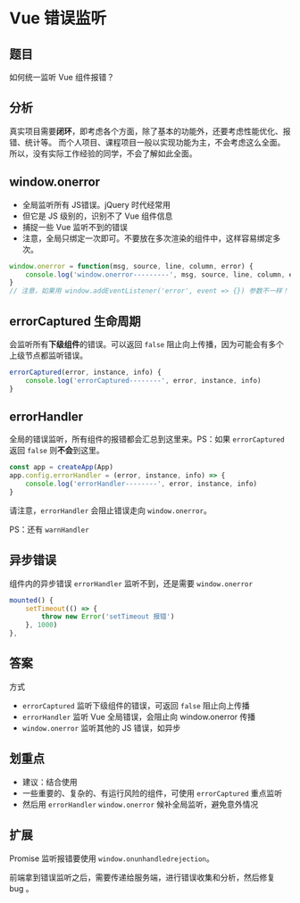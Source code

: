 # Vue 错误监听

## 题目

如何统一监听 Vue 组件报错？

## 分析

真实项目需要**闭环**，即考虑各个方面，除了基本的功能外，还要考虑性能优化、报错、统计等。
而个人项目、课程项目一般以实现功能为主，不会考虑这么全面。所以，没有实际工作经验的同学，不会了解如此全面。

## window.onerror

- 全局监听所有 JS错误。jQuery 时代经常用
- 但它是 JS 级别的，识别不了 Vue 组件信息
- 捕捉一些 Vue 监听不到的错误
- 注意，全局只绑定一次即可。不要放在多次渲染的组件中，这样容易绑定多次。

```js
window.onerror = function(msg, source, line, column, error) {
    console.log('window.onerror---------', msg, source, line, column, error)
}
// 注意，如果用 window.addEventListener('error', event => {}) 参数不一样！！！
```

## errorCaptured 生命周期

会监听所有**下级组件**的错误。可以返回 `false` 阻止向上传播，因为可能会有多个上级节点都监听错误。

```js
errorCaptured(error, instance, info) {
    console.log('errorCaptured--------', error, instance, info)
}
```

## errorHandler

全局的错误监听，所有组件的报错都会汇总到这里来。PS：如果 `errorCaptured` 返回 `false` 则**不会**到这里。

```js
const app = createApp(App)
app.config.errorHandler = (error, instance, info) => {
    console.log('errorHandler--------', error, instance, info)
}
```

请注意，`errorHandler` 会阻止错误走向 `window.onerror`。

PS：还有 `warnHandler`

## 异步错误

组件内的异步错误 `errorHandler` 监听不到，还是需要 `window.onerror`

```js
mounted() {
    setTimeout(() => {
        throw new Error('setTimeout 报错')
    }, 1000)
},
```

## 答案

方式
- `errorCaptured` 监听下级组件的错误，可返回 `false` 阻止向上传播
- `errorHandler` 监听 Vue 全局错误，会阻止向 window.onerror 传播
- `window.onerror` 监听其他的 JS 错误，如异步

## 划重点

- 建议：结合使用
- 一些重要的、复杂的、有运行风险的组件，可使用 `errorCaptured` 重点监听
- 然后用 `errorHandler` `window.onerror` 候补全局监听，避免意外情况

## 扩展

Promise 监听报错要使用 `window.onunhandledrejection`。

前端拿到错误监听之后，需要传递给服务端，进行错误收集和分析，然后修复 bug 。
